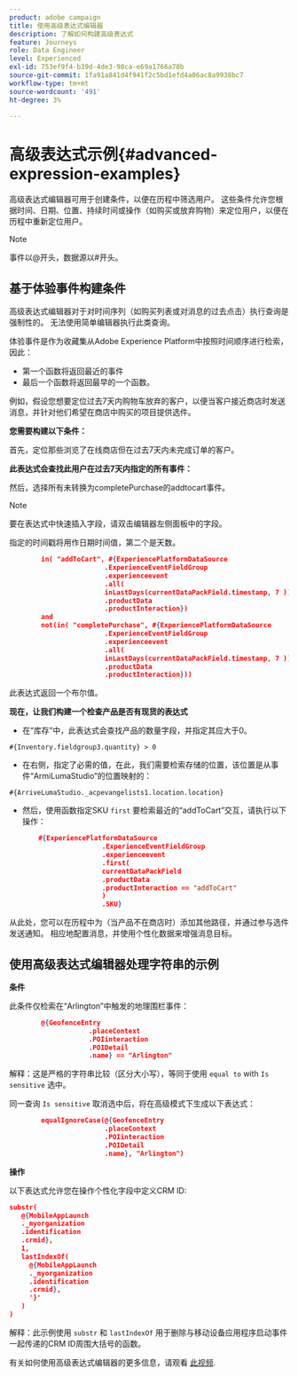 ```yaml
---
product: adobe campaign
title: 使用高级表达式编辑器
description: 了解如何构建高级表达式
feature: Journeys
role: Data Engineer
level: Experienced
exl-id: 753ef9f4-b39d-4de3-98ca-e69a1766a78b
source-git-commit: 1fa91a841d4f941f2c5bd1efd4a06ac8a9938bc7
workflow-type: tm+mt
source-wordcount: '491'
ht-degree: 3%

---
```


# 高级表达式示例{#advanced-expression-examples}

高级表达式编辑器可用于创建条件，以便在历程中筛选用户。 这些条件允许您根据时间、日期、位置、持续时间或操作（如购买或放弃购物）来定位用户，以便在历程中重新定位用户。

>[!NOTE]
>
>事件以@开头，数据源以#开头。

## 基于体验事件构建条件

高级表达式编辑器对于对时间序列（如购买列表或对消息的过去点击）执行查询是强制性的。 无法使用简单编辑器执行此类查询。

体验事件是作为收藏集从Adobe Experience Platform中按照时间顺序进行检索，因此：

* 第一个函数将返回最近的事件
* 最后一个函数将返回最早的一个函数。

例如，假设您想要定位过去7天内购物车放弃的客户，以便当客户接近商店时发送消息，并针对他们希望在商店中购买的项目提供选件。

**您需要构建以下条件：**

首先，定位那些浏览了在线商店但在过去7天内未完成订单的客户。

<!--**This expression looks for a specified value in a string value:**

`In (“addToCart”, #{field reference from experience event})`-->

**此表达式会查找此用户在过去7天内指定的所有事件：**

然后，选择所有未转换为completePurchase的addtocart事件。

>[!NOTE]
>
>要在表达式中快速插入字段，请双击编辑器左侧面板中的字段。

指定的时间戳将用作日期时间值，第二个是天数。

```json
        in( "addToCart", #{ExperiencePlatformDataSource
                        .ExperienceEventFieldGroup
                        .experienceevent
                        .all(
                        inLastDays(currentDataPackField.timestamp, 7 ))
                        .productData
                        .productInteraction})
        and
        not(in( "completePurchase", #{ExperiencePlatformDataSource
                        .ExperienceEventFieldGroup
                        .experienceevent
                        .all(
                        inLastDays(currentDataPackField.timestamp, 7 ))
                        .productData
                        .productInteraction}))
```

此表达式返回一个布尔值。

**现在，让我们构建一个检查产品是否有现货的表达式**

* 在“库存”中，此表达式会查找产品的数量字段，并指定其应大于0。

`#{Inventory.fieldgroup3.quantity} > 0`

* 在右侧，指定了必需的值，在此，我们需要检索存储的位置，该位置是从事件“ArmiLumaStudio”的位置映射的：

`#{ArriveLumaStudio._acpevangelists1.location.location}`

* 然后，使用函数指定SKU `first` 要检索最近的“addToCart”交互，请执行以下操作：

   ```json
       #{ExperiencePlatformDataSource
                       .ExperienceEventFieldGroup
                       .experienceevent
                       .first(
                       currentDataPackField
                       .productData
                       .productInteraction == "addToCart"
                       )
                       .SKU}
   ```

从此处，您可以在历程中为（当产品不在商店时）添加其他路径，并通过参与选件发送通知。 相应地配置消息，并使用个性化数据来增强消息目标。

## 使用高级表达式编辑器处理字符串的示例

**条件**

此条件仅检索在“Arlington”中触发的地理围栏事件：

```json
        @{GeofenceEntry
                    .placeContext
                    .POIinteraction
                    .POIDetail
                    .name} == "Arlington"
```

解释：这是严格的字符串比较（区分大小写），等同于使用 `equal to` with `Is sensitive` 选中。

同一查询 `Is sensitive` 取消选中后，将在高级模式下生成以下表达式：

```json
        equalIgnoreCase(@{GeofenceEntry
                        .placeContext
                        .POIinteraction
                        .POIDetail
                        .name}, "Arlington")
```

**操作**

以下表达式允许您在操作个性化字段中定义CRM ID:

```json
substr(
   @{MobileAppLaunch
   ._myorganization
   .identification
   .crmid},
   1, 
   lastIndexOf(
     @{MobileAppLaunch
     ._myorganization
     .identification
     .crmid},
     '}'
   )
)
```

解释：此示例使用 `substr` 和 `lastIndexOf` 用于删除与移动设备应用程序启动事件一起传递的CRM ID周围大括号的函数。

有关如何使用高级表达式编辑器的更多信息，请观看 [此视频](https://experienceleague.adobe.com/docs/journey-optimizer-learn/tutorials/create-journeys/introduction-to-building-a-journey.html?lang=zh-Hans).
